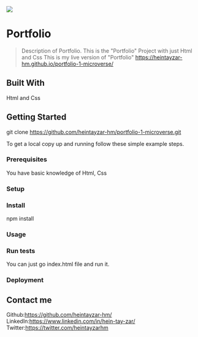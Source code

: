 ![](https://img.shields.io/badge/Microverse-blueviolet)

# Portfolio

> Description of Portfolio.
This is the "Portfolio" Project with just Html and Css
This is my live version of "Portfolio" 
https://heintayzar-hm.github.io/portfolio-1-microverse/
## Built With

Html and Css


## Getting Started

git clone https://github.com/heintayzar-hm/portfolio-1-microverse.git


To get a local copy up and running follow these simple example steps.

### Prerequisites
You have basic knowledge of Html, Css
### Setup

### Install
npm install
### Usage

### Run tests
You can just go index.html file and run it.
### Deployment

## Contact me
Github:https://github.com/heintayzar-hm/
LinkedIn:https://www.linkedin.com/in/hein-tay-zar/
Twitter:https://twitter.com/heintayzarhm
